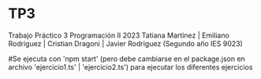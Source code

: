 # TP3
Trabajo Práctico 3 Programación II 2023 Tatiana Martinez | Emiliano Rodriguez | Cristian Dragoni | Javier Rodriguez (Segundo año IES 9023)

#Se ejecuta con 'npm start' (pero debe cambiarse en el package.json en archivo 'ejercicio1.ts' | 'ejercicio2.ts') para ejecutar los diferentes ejercicios
